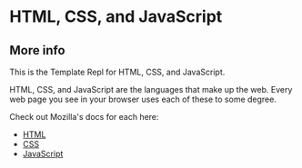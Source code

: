 # HTML, CSS, and JavaScript
## More info
This is the Template Repl for HTML, CSS, and JavaScript.

HTML, CSS, and JavaScript are the languages that make up the web. Every web page you see in your browser uses each of these to some degree.

Check out Mozilla's docs for each here:
- [HTML](https://developer.mozilla.org/en-US/docs/Web/HTML)
- [CSS](https://developer.mozilla.org/en-US/docs/Web/CSS)
- [JavaScript](https://developer.mozilla.org/en-US/docs/Web/JavaScript)